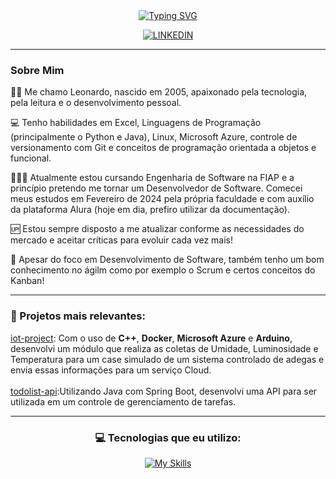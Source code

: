 <div align="center">
  <a href="https://git.io/typing-svg"><img src="https://readme-typing-svg.demolab.com?font=Cascadia+Mono&weight=600&duration=2000&pause=1000&color=D600CF&center=true&vCenter=true&width=435&lines=%3C%2F%3E+Software Eng. Student;%3C%2F%3E+Estudante+de+Eng.+de+Software" alt="Typing SVG" /></a>
  
  [![LINKEDIN](https://img.shields.io/badge/LinkedIn-0A66C2.svg?style=for-the-badge&logo=LinkedIn&logoColor=white)](https://www.linkedin.com/in/leonardo-rocha-scarpitta-26a28629b/)
</div>

<hr>

### Sobre Mim
  
🧑‍💻 Me chamo Leonardo, nascido em 2005, apaixonado pela tecnologia, pela leitura e o desenvolvimento pessoal. 

💻 Tenho habilidades em Excel, Linguagens de Programação (principalmente o Python e Java), Linux, Microsoft Azure, controle de versionamento com Git e conceitos de programação orientada a objetos e funcional.

🧑🏻‍🎓 Atualmente estou cursando Engenharia de Software na FIAP e a princípio pretendo me tornar um Desenvolvedor de Software. Comecei meus estudos em Fevereiro de 2024 pela própria faculdade e com auxílio da plataforma Alura (hoje em dia, prefiro utilizar da documentação).

🆙 Estou sempre disposto a me atualizar conforme as necessidades do mercado e aceitar críticas para evoluir cada vez mais! 

🐅 Apesar do foco em Desenvolvimento de Software, também tenho um bom conhecimento no ágilm como por exemplo o Scrum e certos conceitos do Kanban!

<hr>

### 📄 Projetos mais relevantes:

[iot-project](https://github.com/leonardorscarpitta/iot-project): Com o uso de **C++**, **Docker**, **Microsoft Azure** e **Arduino**, desenvolvi um módulo que realiza as coletas de Umidade, Luminosidade e Temperatura para um case simulado de um sistema controlado de adegas e envia essas informações para um serviço Cloud. <br><br>
[todolist-api](https://github.com/leonardorscarpitta/todolistApi):Utilizando Java com Spring Boot, desenvolvi uma API para ser utilizada em um controle de gerenciamento de tarefas.

<hr>
<div align="center">
  <h3>💻 Tecnologias que eu utilizo:</h3>
  
  [![My Skills](https://skillicons.dev/icons?i=cs,dotnet,py,linux,docker,azure,postgresql,mysql&perline=15)]([https://skillicons.dev](https://www.linkedin.com/in/leonardorscarpitta/))
</div>
